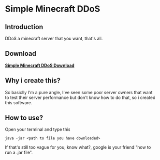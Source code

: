 # Simple Minecraft DDoS

## Introduction
DDoS a minecraft server that you want, that's all.

## Download
**[Simple Minecraft DDoS Download](https://github.com/CaoTrongThang/SimpleMinecraftDDoS/releases/tag/MinecraftDDoS)**

## Why i create this?
So basiclly I'm a pure angle, I've seen some poor server owners that want to test their server performance but don't know how to do that, so i created this software.

## How to use?
Open your terminal and type this
```
java -jar <path to file you have downloaded>
```
If that's still too vague for you, know what?, google is your friend "how to run a .jar file".
